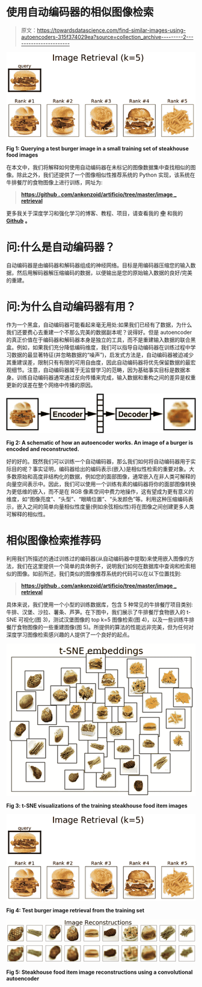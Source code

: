 # 使用自动编码器的相似图像检索

> 原文：<https://towardsdatascience.com/find-similar-images-using-autoencoders-315f374029ea?source=collection_archive---------2----------------------->

![](img/fae6ff43b4d6aad249c474d3aebce179.png)

**Fig 1: Querying a test burger image in a small training set of steakhouse food images**

在本文中，我们将解释如何使用自动编码器在未标记的图像数据集中查找相似的图像。除此之外，我们还提供了一个图像相似性推荐系统的 Python 实现，该系统在牛排餐厅的食物图像上进行训练，网址为:

> [**https://github . com/ankonzoid/artificio/tree/master/image _ retrieval**](https://github.com/ankonzoid/artificio/tree/master/image_retrieval)

更多我关于深度学习和强化学习的博客、教程、项目，请查看我的 [**中**](https://medium.com/@ankonzoid) 和我的 [**Github**](https://github.com/ankonzoid) **。**

# 问:什么是自动编码器？

自动编码器是由编码器和解码器组成的神经网络。目标是用编码器压缩您的输入数据，然后用解码器解压缩编码的数据，以便输出是您的原始输入数据的良好/完美的重建。

# 问:为什么自动编码器有用？

作为一个黑盒，自动编码器可能看起来毫无用处:如果我们已经有了数据，为什么我们还要费心去重建一个不那么完美的数据副本呢？说得好。但是 autoencoder 的真正价值在于编码器和解码器本身是独立的工具，而不是重建输入数据的联合黑盒。例如，如果我们充分降低编码维度，我们可以指导自动编码器在训练过程中学习数据的最显著特征(并忽略数据的“噪声”)，启发式方法是，自动编码器被迫减少其重建误差，限制只有有限的可用自由度，因此自动编码器将优先保留数据的最宏观细节。注意，自动编码器属于无监督学习的范畴，因为基础事实目标是数据本身。训练自动编码器通常通过反向传播来完成，输入数据和重构之间的差异是权重更新的误差在整个网络中传播的原因。

![](img/020ae504e85a0250e344dfdaffb16b46.png)

**Fig 2: A schematic of how an autoencoder works. An image of a burger is encoded and reconstructed.**

好的好的。既然我们可以训练一个自动编码器，那么我们如何将自动编码器用于实际目的呢？事实证明，编码器给出的编码表示(嵌入)是相似性检索的重要对象。大多数原始和高度非结构化的数据，例如您的面部图像，通常嵌入在非人类可解释的向量空间表示中。因此，我们可以使用一个训练有素的编码器将你的面部图像转换为更低维的嵌入，而不是在 RGB 像素空间中费力地操作，这有望成为更有意义的维度，如“图像亮度”、“头型”、“眼睛位置”、“头发颜色”等。利用这种压缩编码表示，嵌入之间的简单向量相似性度量(例如余弦相似性)将在图像之间创建更多人类可解释的相似性。

# 相似图像检索推荐码

利用我们所描述的通过训练过的编码器(从自动编码器中提取)来使用嵌入图像的方法，我们在这里提供一个简单的具体例子，说明我们如何在数据库中查询和检索相似的图像。如前所述，我们类似的图像推荐系统的代码可以在以下位置找到:

> [**https://github . com/ankonzoid/artificio/tree/master/image _ retrieval**](https://github.com/ankonzoid/artificio/tree/master/image_retrieval)

具体来说，我们使用一个小型的训练数据库，包含 5 种常见的牛排餐厅项目类别:牛排、汉堡、沙拉、薯条、芦笋。在下图中，我们展示了牛排餐厅食物嵌入的 t-SNE 可视化(图 3)，测试汉堡图像的 top k=5 图像检索(图 4)，以及一些训练牛排餐厅食物图像的一些重建图像(图 5)。所提供的算法的性能远非完美，但为任何对深度学习图像检索感兴趣的人提供了一个良好的起点。

![](img/e64f21e411390502d351ed5a72db27df.png)

**Fig 3: t-SNE visualizations of the training steakhouse food item images**

![](img/fae6ff43b4d6aad249c474d3aebce179.png)

**Fig 4: Test burger image retrieval from the training set**

![](img/109de4144c5e63ab021b97bf2937ffc3.png)

**Fig 5: Steakhouse food item image reconstructions using a convolutional autoencoder**